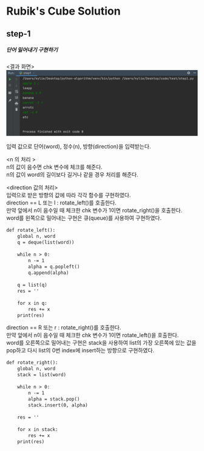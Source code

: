 # Rubik's Cube Solution

## step-1
##### 단어 밀어내기 구현하기    

<결과 화면>   
![result_step1](./result/result_step1.png)     

입력 값으로 단어(word), 정수(n), 방향(direction)을 입력받는다.    

<n 의 처리 >     
n의 값이 음수면 chk 변수에 체크를 해준다.   
n의 값이 word의 길이보다 길거나 같을 경우 처리를 해준다.   

<direction 값의 처리>        
입력으로 받은 방향의 값에 따라 각각 함수를 구현하였다.     
direction ==  L 또는 l : rotate_left()를 호출한다.   
만약 앞에서 n이 음수일 때 체크한 chk 변수가 1이면 rotate_right()을 호출한다.   
word를 왼쪽으로 밀어내는 구현은 큐(queue)를 사용하여 구현하였다.    
```
def rotate_left():
    global n, word
    q = deque(list(word))

    while n > 0:
        n -= 1
        alpha = q.popleft()
        q.append(alpha)

    q = list(q)
    res = ''

    for x in q:
        res += x
    print(res)
```

direction ==  R 또는 r : rotate_right()를 호출한다.   
만약 앞에서 n이 음수일 때 체크한 chk 변수가 1이면 rotate_left()을 호출한다.   
word를 오른쪽으로 밀어내는 구현은 stack을 사용하여 list의 가장 오른쪽에 있는 값을 pop하고 다시 list의 0번 index에 insert하는 방향으로 구현하였다.   
    
```
def rotate_right():
    global n, word
    stack = list(word)

    while n > 0:
        n -= 1
        alpha = stack.pop()
        stack.insert(0, alpha)

    res = ''

    for x in stack:
        res += x
    print(res)
```

